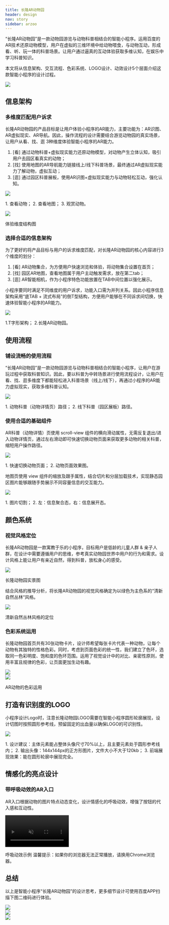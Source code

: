 ```yaml
---
title: 长隆AR动物园
header: design
nav: story
sidebar: arzoo
---
```


“长隆AR动物园”是一款动物园游览与动物科普相结合的智能小程序。运用百度的AR技术还原动物模型，用户在虚拟的三维环境中给动物喂食，与动物互动，形成看、听、玩一体的科普场景。让用户通过逼真的互动体验获取多维认知，在娱乐中学习科普知识。

本文将从信息架构、交互流程、色彩系统、LOGO设计、动效设计5个层面介绍这款智能小程序的设计过程。
	<div class="m-doc-custom-examples-correct">
		<img src="../../../img/design/story/arzoo/1.png">
	</div>

## 信息架构
### 多维度匹配用户诉求
长隆AR动物园的产品目标是让用户体验小程序的AR能力，主要功能为：AR识图、AR虚拟现实、AR导航。因此，操作流程的设计需要结合游览动物园的真实场景，让用户从看、找、逛 3种维度体验智能小程序的AR能力。

1. [看]  通过动物科普+虚拟现实能力还原动物模型，对动物产生立体认知，吸引用户去园区看真实的动物；
2. [找] 使用地图的AR导航能力链接线上/线下科普场景，最终通过AR虚拟现实能力了解动物，虚拟互动；
3. [逛] 通过园区科普展板，使用AR识图+虚拟现实能力与动物轻松互动，强化认知。

<div class="m-doc-custom-examples-correct">
	<img src="../../../img/design/story/arzoo/2.png"><p class="m-doc-custom-examples-text">1. 查看动物；
		2. 查看地图；
	3. 观赏动物。</p>
</div>
<div class="m-doc-custom-examples-correct">
	<img src="../../../img/design/story/arzoo/3.png"><p class="m-doc-custom-examples-text">体验维度结构图</p>
</div>

### 选择合适的信息架构
为了更好的将产品目标与用户的诉求维度匹配，对长隆AR动物园的核心内容进行3个维度的划分：
1. [看]  AR动物集合，为方便用户快速浏览和体验，将动物集合设置在首页；
2. [找]  园区AR地图，查看地图属于用户主动触发需求，放在第二tab；
3. [逛]  AR智能相机，作为小程序特色功能放置在TAB中间位置以强化展示。

小程序要同时满足不同维度的用户诉求，功能入口需为并列关系。因此小程序信息架构采用“底TAB + 流式布局”的倒T型结构，方便用户能够在不同诉求间切换，快速体验智能小程序的AR能力。
	<div class="m-doc-custom-examples-correct">
		<img src="../../../img/design/story/arzoo/4.png"><p class="m-doc-custom-examples-text">1.T字形架构；
2.长隆AR动物园。</p>
	</div>

## 使用流程
### 铺设流畅的使用流程
“长隆AR动物园”是一款动物园游览与动物科普相结合的智能小程序，让用户在游玩过程中获取科普知识。因此，要以科普为中转场景进行使用流程设计，让用户在看、找、逛多维度下都能轻松进入科普场景（线上/线下），再通过小程序的AR能力虚拟现实，获取多维科普认知。
<div class="m-doc-custom-examples">
	<div class="m-doc-custom-examples-correct">
		<img src="../../../img/design/story/arzoo/5.png"><p class="m-doc-custom-examples-text">1. 动物科普（动物详情页）路径；
2. 线下科普（园区展板）路径。</p>
	</div>
</div>

### 使用合适的基础组件
AR科普（动物详情）页使用 scroll-view 组件的横向滑动属性，无需反复退出/进入动物详情页，通过左右滑动即可快速切换动物页面来获取更多动物的相关科普，缩短用户操作路径。
<div class="m-doc-custom-examples">
<div class="m-doc-custom-examples-correct">
		<img src="../../../img/design/story/arzoo/6.png"><p class="m-doc-custom-examples-text">1. 快速切换动物页面；
2. 动物页面效果图。</p>
	</div>
</div>

地图页使用 view 组件的缩放及跟手属性，结合切片和分层加载技术，实现静态园区图片能够跟随手势展示不同容量信息的交互能力。
<div class="m-doc-custom-examples">
	<div class="m-doc-custom-examples-correct">
		<img src="../../../img/design/story/arzoo/7.png"><p class="m-doc-custom-examples-text">1. 图片切割；
2. 左：信息聚合态，右：信息展开态。</p>
	</div>
</div>

## 颜色系统
### 视觉风格定位
长隆AR动物园是一款寓教于乐的小程序，目标用户是低龄的儿童人群 & 亲子人群，在设计中需要遵循用户的思维，参考真实动物园世界中用户的行为和需求。设计风格上能让用户有亲近自然，得到科普，放松身心的感受。
<div class="m-doc-custom-examples">
	<div class="m-doc-custom-examples-correct">
		<img src="../../../img/design/story/arzoo/8.jpg"><p class="m-doc-custom-examples-text">长隆动物园实景图</p>
	</div>
</div>

结合风格的推导分析，将长隆AR动物园的视觉风格确定为以绿色为主色系的“清新自然丛林“风格。
<div class="m-doc-custom-examples">
	<div class="m-doc-custom-examples-correct">
		<img src="../../../img/design/story/arzoo/9.png"><p class="m-doc-custom-examples-text">清新自然丛林风格的定位</p>
	</div>
</div>

### 色彩系统运用
长隆动物园首页共有30张动物卡片，设计师希望每张卡片代表一种动物，让每个动物有其独特的性格色彩。同时，考虑到页面色彩的统一性，我们建立了色环，选取同一色彩明度、饱和度的色环范围。运用了视觉设计中的对比、亲密性原则，使用丰富且规律的色彩，让页面更加生动有趣。
	<div class="m-doc-custom-examples-correct"><img src="../../../img/design/story/arzoo/10.png">
	</div>
	<div class="m-doc-custom-examples-correct"><img src="../../../img/design/story/arzoo/11.png"><p class="m-doc-custom-examples-text">AR动物的色彩运用</p>
	</div>

## 打造有识别度的LOGO
小程序设计Logo时，注意长隆动物园LOGO需要在智能小程序圆形轮廓展现，设计切图时按照圆形参考线，预留固定的出血量以确保LOGO的可识别性。
<div class="m-doc-custom-examples">
	<div class="m-doc-custom-examples-correct">
		<img src="../../../img/design/story/arzoo/12.png">
		<p class="m-doc-custom-examples-text">1. 设计建议：主体元素能占整体头像尺寸70%以上，且主要元素处于圆形参考线内；
		2. 输出头像：144x144px的正方形图片，文件大小不大于120kb；
	3. 前端展现效果：能在圆形轮廓中展现完全。</p>
	</div>
</div>

## 情感化的亮点设计
### 带呼吸动效的AR入口
AR入口根据动物的图片特点动态变化，设计情感化的呼吸动效，增强了按钮的代入感和互动性。

<video muted autoplay="autoplay" loop="loop" src="../../../img/design/story/arzoo/13.mp4" width="40%" >
你的浏览器不支持该视频播放
</video>
<p class="m-doc-custom-examples-text">呼吸动效示例
温馨提示：如果你的浏览器无法正常播放，请换用Chrome浏览器。</p>


## 总结
以上是智能小程序“长隆AR动物园”的设计思考，更多细节设计可使用百度APP扫描下图二维码进行体验。
<div class="m-doc-custom-examples-correct ispc"><img src="../../../img/design/story/arzoo/14.png"></div>
<div class="m-doc-custom-examples-correct ismobile"><img src="../../../img/design/principle/innovation/3-2.png"></div>
<div class="m-doc-custom-examples-correct isbox"><img src="../../../img/design/principle/innovation/3-3.png"></div>



